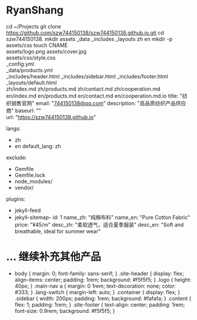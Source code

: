 # RyanShang
cd ~/Projects
git clone https://github.com/szw744150138/szw744150138.github.io.git
cd szw744150138.
mkdir assets _data _includes _layouts zh en
mkdir -p assets/css
touch CNAME \
      assets/logo.png assets/cover.jpg \
      assets/css/style.css \
      _config.yml \
      _data/products.yml \
      _includes/header.html _includes/sidebar.html _includes/footer.html \
      _layouts/default.html \
      zh/index.md zh/products.md zh/contact.md zh/cooperation.md \
      en/index.md en/products.md en/contact.md en/cooperation.md.io
title: "纺织销售官网"
email: "744150138@qq.com"
description: "高品质纺织产品供应商"
baseurl: ""          
url: "https://szw744150138.github.io"

langs:
  - zh
  - en
default_lang: zh

exclude:
  - Gemfile
  - Gemfile.lock
  - node_modules/
  - vendor/

plugins:
  - jekyll-feed
  - jekyll-sitemap- id: 1
  name_zh: "纯棉布料"
  name_en: "Pure Cotton Fabric"
  price: "¥45/m"
  desc_zh: "柔软透气，适合夏季服装"
  desc_en: "Soft and breathable, ideal for summer wear"
# … 继续补充其他产品
- body { margin: 0; font-family: sans-serif; }
.site-header { display: flex; align-items: center; padding: 1rem; background: #f5f5f5; }
.logo { height: 40px; }
.main-nav a { margin: 0 1rem; text-decoration: none; color: #333; }
.lang-switch { margin-left: auto; }
.container { display: flex; }
.sidebar { width: 200px; padding: 1rem; background: #fafafa; }
.content { flex: 1; padding: 1rem; }
.site-footer { text-align: center; padding: 1rem; font-size: 0.9rem; background: #f5f5f5; }
